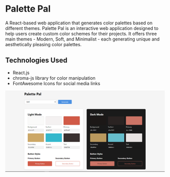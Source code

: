 # Palette Pal

A React-based web application that generates color palettes based on different themes. Palette Pal is an interactive web application designed to help users create custom color schemes for their projects. It offers three main themes - Modern, Soft, and Minimalist - each generating unique and aesthetically pleasing color palettes.

## Technologies Used

- React.js
- chroma-js library for color manipulation
- FontAwesome Icons for social media links

![alt text](https://github.com/Sadi-Rahman/color_gen/blob/main/public/ss.png)
